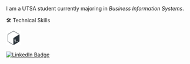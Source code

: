 I am a UTSA student currently majoring in *Business Information Systems*.

:hammer_and_wrench: Technical Skills
<div>
  <img src="https://github.com/devicons/devicon/blob/master/icons/bash/bash-plain.svg" title="Bash" alt="bash" width="40" height="40"/>&nbsp;
</div>
<p> </p>
<div id="badges">
  <a href="https:/https://www.linkedin.com/in/mario-bazan-3090b3286/">
    <img src="https://img.shields.io/badge/LinkedIn-blue?style=for-the-badge&logo=linkedin&logoColor=white" alt="LinkedIn Badge"/>
</div>
